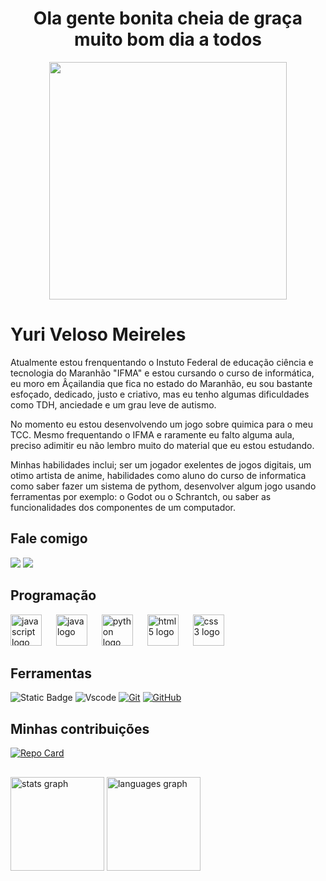 <h1 align="center">
  Ola gente bonita cheia de graça muito bom dia a todos
</h1>

<div align="center">
   <!-- <img height="350em" src="./.github/assets/cover_.png"/> -->
   <img height="380em" src="https://user-images.githubusercontent.com/70382532/138322189-2db8df52-9dcb-40a0-88a8-c365466bd33d.gif"/>
</div>


# Yuri Veloso Meireles
Atualmente estou frenquentando o Instuto Federal de educação ciência e tecnologia do Maranhão "IFMA" e estou cursando o curso de informática, eu moro em Âçailandia que fica no estado do Maranhão, eu sou bastante esfoçado, dedicado, justo e criativo, mas eu tenho algumas dificuldades como TDH, anciedade e um grau leve de autismo.

No momento eu estou desenvolvendo um jogo sobre quimica para o meu TCC.
Mesmo frequentando o IFMA e raramente eu falto alguma aula, preciso adimitir eu não lembro muito do material que eu estou estudando.

Minhas habilidades inclui; ser um jogador exelentes de jogos digitais, um otimo artista de anime, habilidades como aluno do curso de informatica como saber fazer um sistema de pythom, desenvolver algum jogo usando ferramentas por exemplo: o Godot ou o Schrantch, ou saber as funcionalidades dos componentes de um computador.

## Fale comigo

 <a href = "mailto:yurivelosomeireles@gmail.com"><img src="https://img.shields.io/badge/-Gmail-%23333?style=for-the-badge&logo=gmail&logoColor=white" target="_blank"></a>
<a href="https://www.instagram.com/yurivellosomeirelles/" target="_blank"><img src="https://img.shields.io/badge/-Instagram-%23E4405F?style=for-the-badge&logo=instagram&logoColor=white" target="_blank"></a>

## Programação
<div align="left">
  <img src="https://cdn.jsdelivr.net/gh/devicons/devicon/icons/javascript/javascript-original.svg" height="50" alt="javascript logo"  />
  <img width="15" />
  <img src="https://cdn.jsdelivr.net/gh/devicons/devicon/icons/java/java-original.svg" height="50" alt="java logo"  />
  <img width="15" />
  <img src="https://cdn.jsdelivr.net/gh/devicons/devicon/icons/python/python-original.svg" height="50" alt="python logo"  />
  <img width="15" />
  <img src="https://cdn.jsdelivr.net/gh/devicons/devicon/icons/html5/html5-original.svg" height="50" alt="html5 logo"  />
  <img width="15" />
  <img src="https://cdn.jsdelivr.net/gh/devicons/devicon/icons/css3/css3-original.svg" height="50" alt="css3 logo"  />
</div>

## Ferramentas
![Static Badge](https://img.shields.io/badge/GODOT-007ACC?style=for-the-badge&logo=visual-studio-code&logoColor=white)
![Vscode](https://img.shields.io/badge/Vscode-007ACC?style=for-the-badge&logo=visual-studio-code&logoColor=white)
[![Git](https://img.shields.io/badge/Git-000?style=for-the-badge&logo=git&logoColor=E94D5F)](https://git-scm.com/doc)
[![GitHub](https://img.shields.io/badge/GitHub-100000?style=for-the-badge&logo=github&logoColor=white)](https://github.com/arkrevicz)

## Minhas contribuições
[![Repo Card](https://github-readme-stats.vercel.app/api/pin/?username=Yuriveloso&repo=Novo_HTML_4&bg_color=000&border_color=30A3DC&show_icons=true&icon_color=30A3DC&title_color=E94D5F&text_color=FFF)]([https://github.com/ARKREVICZ/dio-lab-open-source](https://github.com/Yuriveloso/Novo_HTML_4))

##

<div align="left">
  <img src="https://github-readme-stats.vercel.app/api?username=Yuriveloso&hide_title=false&hide_rank=false&show_icons=true&include_all_commits=true&count_private=true&disable_animations=false&theme=dracula&locale=en&hide_border=false&order=1" height="150" alt="stats graph"  />
  <img src="https://github-readme-stats.vercel.app/api/top-langs?username=Yuriveloso&locale=pt-br&hide_title=false&layout=compact&card_width=320&langs_count=5&theme=dracula&hide_border=false&order=2" height="150" alt="languages graph"  />
</div>

###
